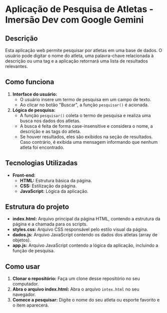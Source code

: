 # Aplicação de Pesquisa de Atletas - Imersão Dev com Google Gemini

## Descrição
Esta aplicação web permite pesquisar por atletas em uma base de dados. O usuário pode digitar o nome do atleta, uma palavra-chave relacionada à descrição ou uma tag e a aplicação retornará uma lista de resultados relevantes.

## Como funciona
1. **Interface do usuário:**
   * O usuário insere um termo de pesquisa em um campo de texto.
   * Ao clicar no botão "Buscar", a função `pesquisar()` é acionada.
2. **Lógica de pesquisa:**
   * A função `pesquisar()` coleta o termo de pesquisa e realiza uma busca nos dados dos atletas.
   * A busca é feita de forma case-insensitive e considera o nome, a descrição e as tags do atleta.
   * Se houver resultados, eles são exibidos na seção de resultados. Caso contrário, é exibida uma mensagem informando que nenhum atleta foi encontrado.

## Tecnologias Utilizadas
* **Front-end:**
  * **HTML:** Estrutura básica da página.
  * **CSS:** Estilização da página.
  * **JavaScript:** Lógica da aplicação.

## Estrutura do projeto
* **index.html:** Arquivo principal da página HTML, contendo a estrutura da página e a chamada para os scripts.
* **styles.css:** Arquivo CSS responsável pelo estilo visual da página.
* **dados.js:** Arquivo JavaScript contendo os dados dos atletas (array de objetos).
* **app.js:** Arquivo JavaScript contendo a lógica da aplicação, incluindo a função de pesquisa.

## Como usar
1. **Clonar o repositório:** Faça um clone desse repositório no seu computador.
2. **Abra o arquivo index.html:** Abra o arquivo `intex.html` no seu navegador.
3. **Comece a pesquisar:**  Digite o nome do seu atleta ou esporte favorito e o item aparecerá.
